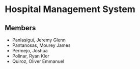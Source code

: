 # Hospital Management System
## Members
- Panlasigui, Jeremy Glenn
- Pantanosas, Mourey James
- Permejo, Joshua
- Polinar, Ryan Kler
- Quiroz, Oliver Emmanuel
